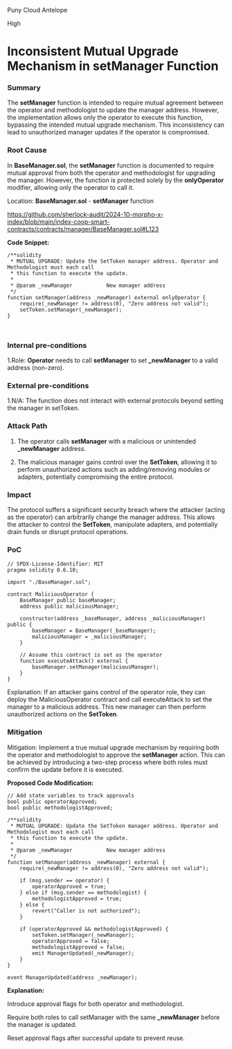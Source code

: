 Puny Cloud Antelope

High

# Inconsistent Mutual Upgrade Mechanism in setManager Function

### Summary

The **setManager** function is intended to require mutual agreement between the operator and methodologist to update the manager address. However, the implementation allows only the operator to execute this function, bypassing the intended mutual upgrade mechanism. This inconsistency can lead to unauthorized manager updates if the operator is compromised.

### Root Cause

In **BaseManager.sol**, the **setManager** function is documented to require mutual approval from both the operator and methodologist for upgrading the manager. However, the function is protected solely by the **onlyOperator** modifier, allowing only the operator to call it.

Location: **BaseManager.sol** - **setManager** function

https://github.com/sherlock-audit/2024-10-morpho-x-index/blob/main/index-coop-smart-contracts/contracts/manager/BaseManager.sol#L123

**Code Snippet:**
```solidity
/**solidity 
 * MUTUAL UPGRADE: Update the SetToken manager address. Operator and Methodologist must each call
 * this function to execute the update.
 *
 * @param _newManager           New manager address
 */
function setManager(address _newManager) external onlyOperator {
    require(_newManager != address(0), "Zero address not valid");
    setToken.setManager(_newManager);
}



```

### Internal pre-conditions

1.Role: **Operator** needs to call **setManager** to set **_newManager** to a valid address (non-zero).

### External pre-conditions

1.N/A: The function does not interact with external protocols beyond setting the manager in setToken.

### Attack Path

1. The operator calls **setManager** with a malicious or unintended **_newManager** address.


2. The malicious manager gains control over the **SetToken**, allowing it to perform unauthorized actions such as adding/removing modules or adapters, potentially compromising the entire protocol.



### Impact

The protocol suffers a significant security breach where the attacker (acting as the operator) can arbitrarily change the manager address. This allows the attacker to control the **SetToken**, manipulate adapters, and potentially drain funds or disrupt protocol operations.

### PoC

```solidity 
// SPDX-License-Identifier: MIT
pragma solidity 0.6.10;

import "./BaseManager.sol";

contract MaliciousOperator {
    BaseManager public baseManager;
    address public maliciousManager;

    constructor(address _baseManager, address _maliciousManager) public {
        baseManager = BaseManager(_baseManager);
        maliciousManager = _maliciousManager;
    }

    // Assume this contract is set as the operator
    function executeAttack() external {
        baseManager.setManager(maliciousManager);
    }
}

```
Explanation: If an attacker gains control of the operator role, they can deploy the MaliciousOperator contract and call executeAttack to set the manager to a malicious address. This new manager can then perform unauthorized actions on the **SetToken**.

### Mitigation

Mitigation: Implement a true mutual upgrade mechanism by requiring both the operator and methodologist to approve the **setManager** action. This can be achieved by introducing a two-step process where both roles must confirm the update before it is executed.

**Proposed Code Modification:**

```solidity
// Add state variables to track approvals
bool public operatorApproved;
bool public methodologistApproved;

/**solidity
 * MUTUAL UPGRADE: Update the SetToken manager address. Operator and Methodologist must each call
 * this function to execute the update.
 *
 * @param _newManager           New manager address
 */
function setManager(address _newManager) external {
    require(_newManager != address(0), "Zero address not valid");

    if (msg.sender == operator) {
        operatorApproved = true;
    } else if (msg.sender == methodologist) {
        methodologistApproved = true;
    } else {
        revert("Caller is not authorized");
    }

    if (operatorApproved && methodologistApproved) {
        setToken.setManager(_newManager);
        operatorApproved = false;
        methodologistApproved = false;
        emit ManagerUpdated(_newManager);
    }
}

event ManagerUpdated(address _newManager);

```
**Explanation:**

Introduce approval flags for both operator and methodologist.

Require both roles to call setManager with the same **_newManager** before the manager is updated.

Reset approval flags after successful update to prevent reuse.